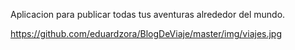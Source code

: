 Aplicacion para publicar todas tus aventuras alrededor del mundo.

https://github.com/eduardzora/BlogDeViaje/master/img/viajes.jpg
